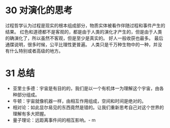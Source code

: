# 30 对演化的思考
过程哲学认为过程是现实的根本组成部分，物质实体被看作伴随过程和事件产生的结果。
红色和道德都不是客观的，都是由于人类的演化才产生的，但是由于人类的确演化了，所以虽然不客观，但是至少是真实的。
好人一般收获也最多。
最后通牒说明，很多时候，公平比理性更普遍。
人类只是千万种生物中的一种，并没有什么特别或者高级的地方。

# 31 总结
- 亚里士多德：宇宙是有目的的，我们是以一个有机体一为理解这个宇宙，由各种部分组成。
- 牛顿：宇宙就像机器一样，由相互作用组成，空间和时间是绝对的。
- 相对论：如此显尔易见的东西竟然是错的。让我们重新思考自己对这个世界的理解有多大把握。
- 量子理论：远距离事件间的相互影响。- m